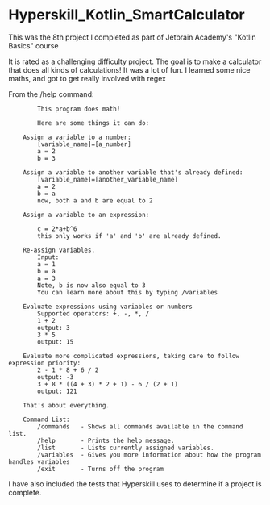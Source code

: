 # Hyperskill_Kotlin_SmartCalculator

This was the 8th project I completed as part of Jetbrain Academy's "Kotlin Basics" course

It is rated as a challenging difficulty project. The goal is to make a calculator that does all kinds of calculations!
It was a lot of fun. I learned some nice maths, and got to get really involved with regex

From the /help command:
```
        This program does math!
        
        Here are some things it can do:
        
    Assign a variable to a number:
        [variable_name]=[a_number]
        a = 2
        b = 3
        
    Assign a variable to another variable that's already defined:
        [variable_name]=[another_variable_name]
        a = 2 
        b = a 
        now, both a and b are equal to 2
    
    Assign a variable to an expression:
        
        c = 2*a+b^6
        this only works if 'a' and 'b' are already defined.
        
    Re-assign variables.
        Input:
        a = 1 
        b = a 
        a = 3 
        Note, b is now also equal to 3
        You can learn more about this by typing /variables
        
    Evaluate expressions using variables or numbers
        Supported operators: +, -, *, /
        1 + 2 
        output: 3
        3 * 5 
        output: 15
        
    Evaluate more complicated expressions, taking care to follow expression priority:
        2 - 1 * 8 + 6 / 2 
        output: -3
        3 + 8 * ((4 + 3) * 2 + 1) - 6 / (2 + 1) 
        output: 121
        
    That's about everything.
        
    Command List:
        /commands   - Shows all commands available in the command list.
        /help       - Prints the help message.
        /list       - Lists currently assigned variables.
        /variables  - Gives you more information about how the program handles variables
        /exit       - Turns off the program
```

I have also included the tests that Hyperskill uses to determine if a project is complete.
